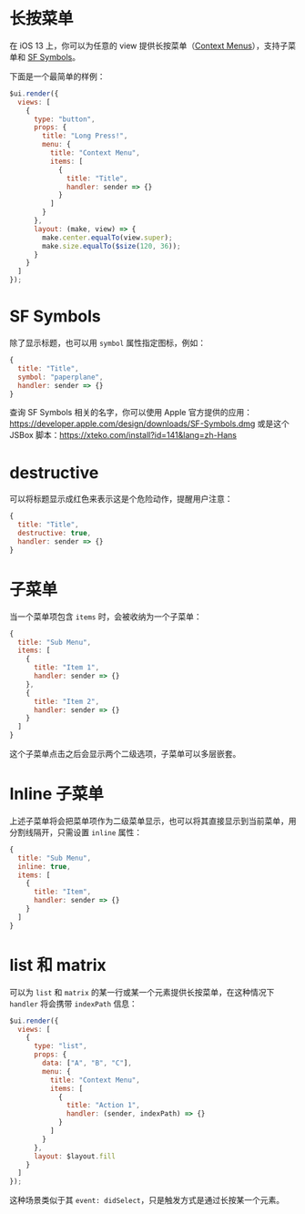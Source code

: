 # 长按菜单

在 iOS 13 上，你可以为任意的 view 提供长按菜单（[Context Menus](https://developer.apple.com/design/human-interface-guidelines/ios/controls/context-menus/)），支持子菜单和 [SF Symbols](https://developer.apple.com/design/human-interface-guidelines/sf-symbols/overview/)。

下面是一个最简单的样例：

```js
$ui.render({
  views: [
    {
      type: "button",
      props: {
        title: "Long Press!",
        menu: {
          title: "Context Menu",
          items: [
            {
              title: "Title",
              handler: sender => {}
            }
          ]
        }
      },
      layout: (make, view) => {
        make.center.equalTo(view.super);
        make.size.equalTo($size(120, 36));
      }
    }
  ]
});
```

# SF Symbols

除了显示标题，也可以用 `symbol` 属性指定图标，例如：

```js
{
  title: "Title",
  symbol: "paperplane",
  handler: sender => {}
}
```

查询 SF Symbols 相关的名字，你可以使用 Apple 官方提供的应用：https://developer.apple.com/design/downloads/SF-Symbols.dmg 或是这个 JSBox 脚本：https://xteko.com/install?id=141&lang=zh-Hans

# destructive

可以将标题显示成红色来表示这是个危险动作，提醒用户注意：

```js
{
  title: "Title",
  destructive: true,
  handler: sender => {}
}
```

# 子菜单

当一个菜单项包含 `items` 时，会被收纳为一个子菜单：

```js
{
  title: "Sub Menu",
  items: [
    {
      title: "Item 1",
      handler: sender => {}
    },
    {
      title: "Item 2",
      handler: sender => {}
    }
  ]
}
```

这个子菜单点击之后会显示两个二级选项，子菜单可以多层嵌套。

# Inline 子菜单

上述子菜单将会把菜单项作为二级菜单显示，也可以将其直接显示到当前菜单，用分割线隔开，只需设置 `inline` 属性：

```js
{
  title: "Sub Menu",
  inline: true,
  items: [
    {
      title: "Item",
      handler: sender => {}
    }
  ]
}
```

# list 和 matrix

可以为 `list` 和 `matrix` 的某一行或某一个元素提供长按菜单，在这种情况下 `handler` 将会携带 `indexPath` 信息：

```js
$ui.render({
  views: [
    {
      type: "list",
      props: {
        data: ["A", "B", "C"],
        menu: {
          title: "Context Menu",
          items: [
            {
              title: "Action 1",
              handler: (sender, indexPath) => {}
            }
          ]
        }
      },
      layout: $layout.fill
    }
  ]
});
```

这种场景类似于其 `event: didSelect`，只是触发方式是通过长按某一个元素。